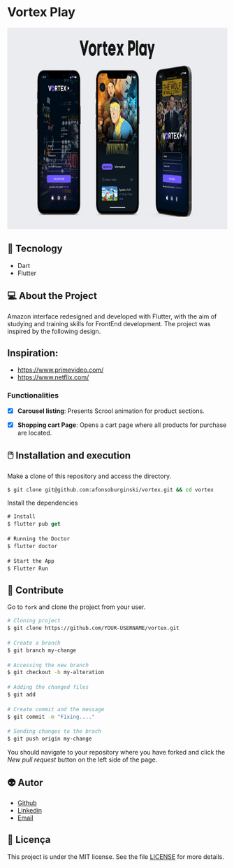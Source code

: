# Vortex Play

<p align="center">
    <img src=".github/vortex.png" alt="Logo" height=460>
</p>
    


## :rocket: Tecnology

-  Dart
-  Flutter

## 💻 About the Project

Amazon interface redesigned and developed with Flutter, with the aim of studying and training skills for FrontEnd development.
The project was inspired by the following design.

## Inspiration:

-  https://www.primevideo.com/
-  https://www.netflix.com/


### Functionalities

- [x] **Carousel listing**: Presents Scrool animation for product sections.

- [x] **Shopping cart Page**: Opens a cart page where all products for purchase are located.



## :computer_mouse: Installation and execution

Make a clone of this repository and access the directory.

```bash
$ git clone git@github.com:afonsoburginski/vortex.git && cd vortex
```



Install the dependencies

```Dart
# Install
$ flutter pub get

# Running the Doctor
$ flutter doctor

# Start the App
$ Flutter Run
```

## :space_invader: Contribute

Go to `fork` and clone the project from your user.

```bash
# Cloning project
$ git clone https://github.com/YOUR-USERNAME/vortex.git

# Create a branch
$ git branch my-change

# Accessing the new branch
$ git checkout -b my-alteration

# Adding the changed files
$ git add

# Create commit and the message
$ git commit -m "Fixing...."

# Sending changes to the brach
$ git push origin my-change
```
You should navigate to your repository where you have forked and click the *New pull request* button on the left side of the page.

## :alien: Autor
-  [Github](https://github.com/Kyuorhan/)
-  [Linkedin](https://www.linkedin.com/in/jhonny-kyuorhan/)
-  [Email](mailto:jkprogrammer96@gmail.com/)

## 📝 Licença

This project is under the MIT license. See the file [LICENSE](LICENSE.md) for more details.
